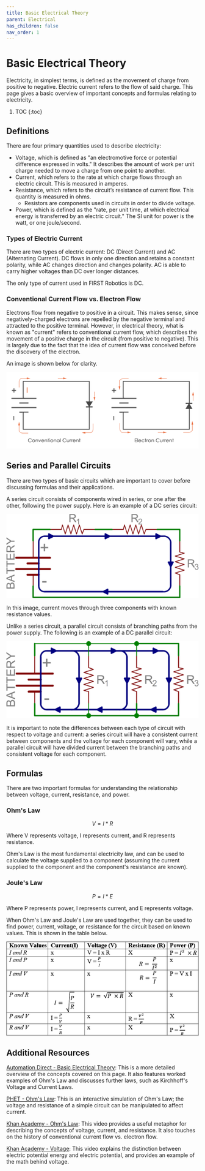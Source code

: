 ```yaml
---
title: Basic Electrical Theory
parent: Electrical
has_children: false
nav_order: 1
---
```


# Basic Electrical Theory

Electricity, in simplest terms, is defined as the movement of charge from positive to negative. Electric current refers to the flow of said charge. This page gives a basic overview of important concepts and formulas relating to electricity.

1. TOC
{:toc}

## Definitions

There are four primary quantities used to describe electricity:

- Voltage, which is defined as "an electromotive force or potential difference expressed in volts." It describes the amount of work per unit charge needed to move a charge from one point to another.
- Current, which refers to the rate at which charge flows through an electric circuit. This is measured in amperes.
- Resistance, which refers to the circuit’s resistance of current flow. This quantity is measured in ohms.
  - Resistors are components used in circuits in order to divide voltage.
- Power, which is defined as the "rate, per unit time, at which electrical energy is transferred by an electric circuit." The SI unit for power is the watt, or one joule/second.

### Types of Electric Current

There are two types of electric current: DC (Direct Current) and AC (Alternating Current). DC flows in only one direction and retains a constant polarity, while AC changes direction and changes polarity. AC is able to carry higher voltages than DC over longer distances.

The only type of current used in FIRST Robotics is DC.

### Conventional Current Flow vs. Electron Flow

Electrons flow from negative to positive in a circuit. This makes sense, since negatively-charged electrons are repelled by the negative terminal and attracted to the positive terminal. However, in electrical theory, what is known as "current" refers to conventional current flow, which describes the movement of a positive charge in the circuit (from positive to negative). This is largely due to the fact that the idea of current flow was conceived before the discovery of the electron.

An image is shown below for clarity.

![](../res/conventionalElectronDifference.png)

## Series and Parallel Circuits

There are two types of basic circuits which are important to cover before discussing formulas and their applications.

A series circuit consists of components wired in series, or one after the other, following the power supply. Here is an example of a DC series circuit:

![](../res/seriesCircuitExample.png)

In this image, current moves through three components with known resistance values.

Unlike a series circuit, a parallel circuit consists of branching paths from the power supply. The following is an example of a DC parallel circuit:

![](../res/parallelCircuitExample.png)

It is important to note the differences between each type of circuit with respect to voltage and current: a series circuit will have a consistent current between components and the voltage for each component will vary, while a parallel circuit will have divided current between the branching paths and consistent voltage for each component.

## Formulas 

There are two important formulas for understanding the relationship between voltage, current, resistance, and power.

### Ohm's Law

$$V = I*R$$ 

Where V represents voltage, I represents current, and R represents resistance.

Ohm's Law is the most fundamental electricity law, and can be used to calculate the voltage supplied to a component (assuming the current supplied to the component and the component's resistance are known).

### Joule's Law

$$ P = I * E $$

Where P represents power, I represents current, and E represents voltage. 

When Ohm's Law and Joule's Law are used together, they can be used to find power, current, voltage, or resistance for the circuit based on known values. This is shown in the table below.

![](../res/rearrangedFormulas.png)

## Additional Resources

[Automation Direct - Basic Electrical Theory](https://library.automationdirect.com/basic-electrical-theory/): This is a more detailed overview of the concepts covered on this page. It also features worked examples of Ohm's Law and discusses further laws, such as Kirchhoff's Voltage and Current Laws.

[PHET - Ohm's Law](https://phet.colorado.edu/en/simulation/ohms-law): This is an interactive simulation of Ohm's Law; the voltage and resistance of a simple circuit can be manipulated to affect current.

[Khan Academy - Ohm's Law](https://www.khanacademy.org/science/ap-physics-1/ap-circuits-topic/current-ap/v/circuits-part-1): This video provides a useful metaphor for describing the concepts of voltage, current, and resistance. It also touches on the history of conventional current flow vs. electron flow.

[Khan Academy - Voltage](https://www.khanacademy.org/science/physics/electric-charge-electric-force-and-voltage/electric-potential-voltage/v/voltage): This video explains the distinction between electric potential energy and electric potential, and provides an example of the math behind voltage.





